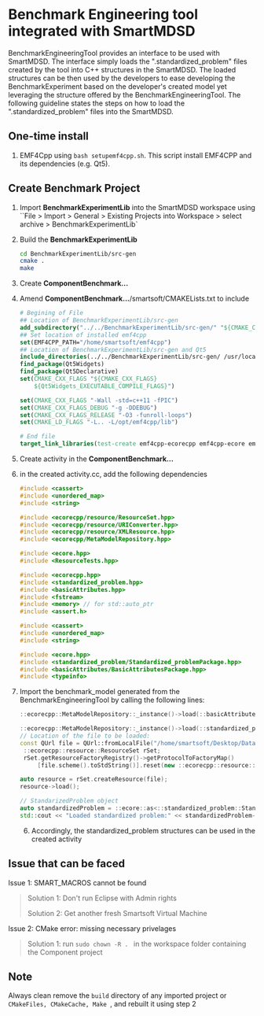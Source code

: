 # Benchmark Engineering tool integrated with SmartMDSD

BenchmarkEngineeringTool provides an interface to be used with SmartMDSD. The interface simply loads the ".standardized_problem" files created by the tool into C++ structures in the SmartMDSD. The loaded structures can be then used by the developers to ease developing the BenchmarkExperiment based on the developer's created model yet leveraging the structure offered by the BenchmarkEngineeringTool. The following guideline states the steps on how to load the ".standardized_problem" files into the SmartMDSD.

## One-time install

1. EMF4Cpp using `bash setupemf4cpp.sh`. This script install EMF4CPP and its dependencies (e.g. Qt5).

## Create Benchmark Project

1. Import **BenchmarkExperimentLib** into the SmartMDSD workspace using 
   ``File > Import > General > Existing Projects into Workspace > select archive > BenchmarkExperimentLib`

2. Build the **BenchmarkExperimentLib** 

   ```bash
   cd BenchmarkExperimentLib/src-gen
   cmake .
   make
   ```

3. Create **ComponentBenchmark...**

4. Amend **ComponentBenchmark...**/smartsoft/CMAKELists.txt to include

   ```cmake
   # Begining of File
   ## Location of BenchmarkExperimentLib/src-gen
   add_subdirectory("../../BenchmarkExperimentLib/src-gen/" "${CMAKE_CURRENT_BINARY_DIR}/build") 
   ## Set location of installed emf4cpp
   set(EMF4CPP_PATH="/home/smartsoft/emf4cpp")
   ## Location of BenchmarkExperimentLib/src-gen and Qt5 
   include_directories(../../BenchmarkExperimentLib/src-gen/ /usr/local/include/emf4cpp ${EMF4CPP_PATH}/emf4cpp.tests/resource ${EMF4CPP_PATH}/emf4cpp /usr/include/x86_64-linux-gnu/qt5)
   find_package(Qt5Widgets)
   find_package(Qt5Declarative)
   set(CMAKE_CXX_FLAGS "${CMAKE_CXX_FLAGS}
       ${Qt5Widgets_EXECUTABLE_COMPILE_FLAGS}")
   
   set(CMAKE_CXX_FLAGS "-Wall -std=c++11 -fPIC")
   set(CMAKE_CXX_FLAGS_DEBUG "-g -DDEBUG")
   set(CMAKE_CXX_FLAGS_RELEASE "-O3 -funroll-loops")
   set(CMAKE_LD_FLAGS "-L.. -L/opt/emf4cpp/lib")
   
   # End file
   target_link_libraries(test-create emf4cpp-ecorecpp emf4cpp-ecore emf4cpp-ResourceTests emf4cpp-benchmark_experiment emf4cpp-standardized_problem emf4cpp-basicAttributes emf4cpp-communicationObject emf4cpp-componentDefinition emf4cpp-serviceDefinition emf4cpp-communicationPattern emf4cpp-coordinationPattern emf4cpp-componentMode emf4cpp-stateMachine emf4cpp-parameterDefinition Qt5::Widgets)
   
   ```

3. Create activity in the **ComponentBenchmark...**

4. in the created activity.cc, add the following dependencies

   ```c++
   #include <cassert>
   #include <unordered_map>
   #include <string>
   
   #include <ecorecpp/resource/ResourceSet.hpp>
   #include <ecorecpp/resource/URIConverter.hpp>
   #include <ecorecpp/resource/XMLResource.hpp>
   #include <ecorecpp/MetaModelRepository.hpp>
   
   #include <ecore.hpp>
   #include <ResourceTests.hpp>
   
   #include <ecorecpp.hpp>
   #include <standardized_problem.hpp>
   #include <basicAttributes.hpp>
   #include <fstream>
   #include <memory> // for std::auto_ptr
   #include <assert.h>
   
   #include <cassert>
   #include <unordered_map>
   #include <string>
   
   #include <ecore.hpp>
   #include <standardized_problem/Standardized_problemPackage.hpp>
   #include <basicAttributes/BasicAttributesPackage.hpp>
   #include <typeinfo>
   ```

5. Import the benchmark_model generated from the BenchmarkEngineeringTool by calling the following lines:

   ```c++
   ::ecorecpp::MetaModelRepository::_instance()->load(::basicAttributes::BasicAttributesPackage::_instance());
   
   ::ecorecpp::MetaModelRepository::_instance()->load(::standardized_problem::Standardized_problemPackage::_instance());
   // Location of the file to be loaded:    
   const QUrl file = QUrl::fromLocalFile("/home/smartsoft/Desktop/Database/sp.standardized_problem");
   	::ecorecpp::resource::ResourceSet rSet;	
   	rSet.getResourceFactoryRegistry()->getProtocolToFactoryMap()
   		[file.scheme().toStdString()].reset(new ::ecorecpp::resource::XMLResourceFactory());
   
   auto resource = rSet.createResource(file);
   resource->load();
   
   // StandarizedProblem object
   auto standardizedProblem = ::ecore::as<::standardized_problem::StandardizedProblem>(resource->getContents()->get(0));
   std::cout << "Loaded standardized problem:" << standardizedProblem->getLabel();
   ```

   6. Accordingly, the standardized_problem structures can be used in the created activity

## Issue that can be faced

Issue 1: SMART_MACROS cannot be found

> Solution 1: Don't run Eclipse with Admin rights
>
> Solution 2: Get another fresh Smartsoft Virtual Machine

Issue 2: CMake error: missing necessary privelages

> Solution 1: run `sudo chown -R . ` in the workspace folder containing the Component project

## Note

Always clean remove the `build` directory of any imported project or `CMakeFiles, CMakeCache, Make `, and rebuilt it using step 2
